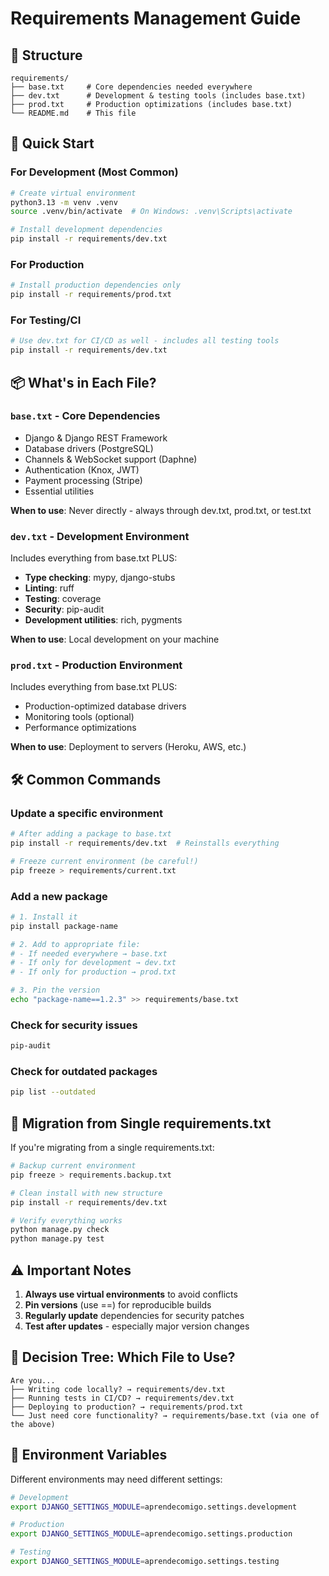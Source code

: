 # Requirements Management Guide

## 📁 Structure

```
requirements/
├── base.txt     # Core dependencies needed everywhere
├── dev.txt      # Development & testing tools (includes base.txt)
├── prod.txt     # Production optimizations (includes base.txt)
└── README.md    # This file
```

## 🚀 Quick Start

### For Development (Most Common)
```bash
# Create virtual environment
python3.13 -m venv .venv
source .venv/bin/activate  # On Windows: .venv\Scripts\activate

# Install development dependencies
pip install -r requirements/dev.txt
```

### For Production
```bash
# Install production dependencies only
pip install -r requirements/prod.txt
```

### For Testing/CI
```bash
# Use dev.txt for CI/CD as well - includes all testing tools
pip install -r requirements/dev.txt
```

## 📦 What's in Each File?

### `base.txt` - Core Dependencies
- Django & Django REST Framework
- Database drivers (PostgreSQL)
- Channels & WebSocket support (Daphne)
- Authentication (Knox, JWT)
- Payment processing (Stripe)
- Essential utilities

**When to use**: Never directly - always through dev.txt, prod.txt, or test.txt

### `dev.txt` - Development Environment
Includes everything from base.txt PLUS:
- **Type checking**: mypy, django-stubs
- **Linting**: ruff
- **Testing**: coverage
- **Security**: pip-audit
- **Development utilities**: rich, pygments

**When to use**: Local development on your machine

### `prod.txt` - Production Environment
Includes everything from base.txt PLUS:
- Production-optimized database drivers
- Monitoring tools (optional)
- Performance optimizations

**When to use**: Deployment to servers (Heroku, AWS, etc.)


## 🛠️ Common Commands

### Update a specific environment
```bash
# After adding a package to base.txt
pip install -r requirements/dev.txt  # Reinstalls everything

# Freeze current environment (be careful!)
pip freeze > requirements/current.txt
```

### Add a new package
```bash
# 1. Install it
pip install package-name

# 2. Add to appropriate file:
# - If needed everywhere → base.txt
# - If only for development → dev.txt
# - If only for production → prod.txt

# 3. Pin the version
echo "package-name==1.2.3" >> requirements/base.txt
```

### Check for security issues
```bash
pip-audit
```

### Check for outdated packages
```bash
pip list --outdated
```

## 🔄 Migration from Single requirements.txt

If you're migrating from a single requirements.txt:

```bash
# Backup current environment
pip freeze > requirements.backup.txt

# Clean install with new structure
pip install -r requirements/dev.txt

# Verify everything works
python manage.py check
python manage.py test
```

## ⚠️ Important Notes

1. **Always use virtual environments** to avoid conflicts
2. **Pin versions** (use ==) for reproducible builds
3. **Regularly update** dependencies for security patches
4. **Test after updates** - especially major version changes

## 🤔 Decision Tree: Which File to Use?

```
Are you...
├── Writing code locally? → requirements/dev.txt
├── Running tests in CI/CD? → requirements/dev.txt
├── Deploying to production? → requirements/prod.txt
└── Just need core functionality? → requirements/base.txt (via one of the above)
```

## 📝 Environment Variables

Different environments may need different settings:

```bash
# Development
export DJANGO_SETTINGS_MODULE=aprendecomigo.settings.development

# Production
export DJANGO_SETTINGS_MODULE=aprendecomigo.settings.production

# Testing
export DJANGO_SETTINGS_MODULE=aprendecomigo.settings.testing
```